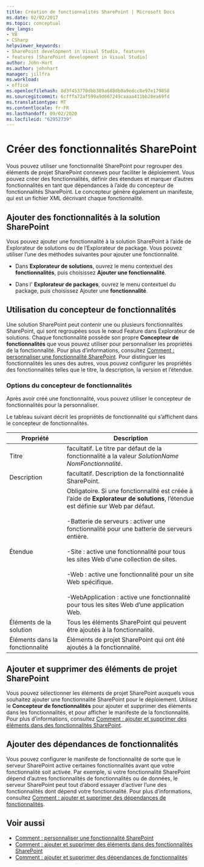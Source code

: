 ```yaml
---
title: Création de fonctionnalités SharePoint | Microsoft Docs
ms.date: 02/02/2017
ms.topic: conceptual
dev_langs:
- VB
- CSharp
helpviewer_keywords:
- SharePoint development in Visual Studio, features
- features [SharePoint development in Visual Studio]
author: John-Hart
ms.author: johnhart
manager: jillfra
ms.workload:
- office
ms.openlocfilehash: 8d3f453770dbb389a688db0a9edcc8e97e179858
ms.sourcegitcommit: 6cfffa72af599a9d667249caaaa411bb28ea69fd
ms.translationtype: MT
ms.contentlocale: fr-FR
ms.lasthandoff: 09/02/2020
ms.locfileid: "62952739"
---
```

# <a name="create-sharepoint-features"></a>Créer des fonctionnalités SharePoint
  Vous pouvez utiliser une fonctionnalité SharePoint pour regrouper des éléments de projet SharePoint connexes pour faciliter le déploiement. Vous pouvez créer des fonctionnalités, définir des étendues et marquer d’autres fonctionnalités en tant que dépendances à l’aide du concepteur de fonctionnalités SharePoint. Le concepteur génère également un manifeste, qui est un fichier XML décrivant chaque fonctionnalité.

## <a name="add-features-to-the-sharepoint-solution"></a>Ajouter des fonctionnalités à la solution SharePoint
 Vous pouvez ajouter une fonctionnalité à la solution SharePoint à l’aide de Explorateur de solutions ou de l’Explorateur de package. Vous pouvez utiliser l’une des méthodes suivantes pour ajouter une fonctionnalité.

- Dans **Explorateur de solutions**, ouvrez le menu contextuel des **fonctionnalités**, puis choisissez **Ajouter une fonctionnalité**.

- Dans l' **Explorateur de packages**, ouvrez le menu contextuel du package, puis choisissez Ajouter une **fonctionnalité**.

## <a name="using-the-feature-designer"></a>Utilisation du concepteur de fonctionnalités
 Une solution SharePoint peut contenir une ou plusieurs fonctionnalités SharePoint, qui sont regroupées sous le nœud Feature dans Explorateur de solutions. Chaque fonctionnalité possède son propre **Concepteur de fonctionnalités** que vous pouvez utiliser pour personnaliser les propriétés de la fonctionnalité. Pour plus d’informations, consultez [Comment : personnaliser une fonctionnalité SharePoint](../sharepoint/how-to-customize-a-sharepoint-feature.md). Pour distinguer les fonctionnalités les unes des autres, vous pouvez configurer les propriétés des fonctionnalités telles que le titre, la description, la version et l’étendue.

### <a name="feature-designer-options"></a>Options du concepteur de fonctionnalités
 Après avoir créé une fonctionnalité, vous pouvez utiliser le concepteur de fonctionnalités pour la personnaliser.

 Le tableau suivant décrit les propriétés de fonctionnalité qui s’affichent dans le concepteur de fonctionnalités.

|Propriété|Description|
|--------------|-----------------|
|Titre|facultatif. Le titre par défaut de la fonctionnalité a la valeur *SolutionName* *NomFonctionnalité*.|
|Description|facultatif. Description de la fonctionnalité SharePoint.|
|Étendue|Obligatoire. Si une fonctionnalité est créée à l’aide de **Explorateur de solutions**, l’étendue est définie sur Web par défaut.<br /><br /> -Batterie de serveurs : activer une fonctionnalité pour une batterie de serveurs entière.<br /><br /> -Site : active une fonctionnalité pour tous les sites Web d’une collection de sites.<br /><br /> -Web : active une fonctionnalité pour un site Web spécifique.<br /><br /> -WebApplication : active une fonctionnalité pour tous les sites Web d’une application Web.|
|Éléments de la solution|Tous les éléments SharePoint qui peuvent être ajoutés à la fonctionnalité.|
|Éléments dans la fonctionnalité|Éléments de projet SharePoint qui ont été ajoutés à la fonctionnalité.|

## <a name="add-and-remove-sharepoint-project-items"></a>Ajouter et supprimer des éléments de projet SharePoint
 Vous pouvez sélectionner les éléments de projet SharePoint auxquels vous souhaitez ajouter une fonctionnalité SharePoint pour le déploiement. Utilisez le **Concepteur de fonctionnalités** pour ajouter et supprimer des éléments dans les fonctionnalités, et pour afficher le manifeste de la fonctionnalité. Pour plus d’informations, consultez [Comment : ajouter et supprimer des éléments dans des fonctionnalités SharePoint](../sharepoint/how-to-add-and-remove-items-to-sharepoint-features.md).

## <a name="add-feature-dependencies"></a>Ajouter des dépendances de fonctionnalités
 Vous pouvez configurer le manifeste de fonctionnalité de sorte que le serveur SharePoint active certaines fonctionnalités avant que votre fonctionnalité soit activée. Par exemple, si votre fonctionnalité SharePoint dépend d’autres fonctionnalités de fonctionnalités ou de données, le serveur SharePoint peut tout d’abord essayer d’activer l’une des fonctionnalités dont dépend votre fonctionnalité. Pour plus d’informations, consultez [Comment : ajouter et supprimer des dépendances de fonctionnalités](../sharepoint/how-to-add-and-remove-feature-dependencies.md).

## <a name="see-also"></a>Voir aussi
- [Comment : personnaliser une fonctionnalité SharePoint](../sharepoint/how-to-customize-a-sharepoint-feature.md)
- [Comment : ajouter et supprimer des éléments dans des fonctionnalités SharePoint](../sharepoint/how-to-add-and-remove-items-to-sharepoint-features.md)
- [Comment : ajouter et supprimer des dépendances de fonctionnalités](../sharepoint/how-to-add-and-remove-feature-dependencies.md)

